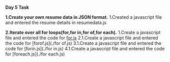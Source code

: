 **Day 5 Task**

**1.Create your own resume data in JSON format.**
  1.Created a javascript file and entered the resume details in resumedata.js

**2.Iterate over all for loops(for,for in,for of,for each).**
  1.Create a javascript file and entered the code for [for.js](./for.js)
  2.1.Create a javascript file and entered the code for [forof.js](./for of.js)
  3.1.Create a javascript file and entered the code for [forin.js](./for in.js)
  4.1.Create a javascript file and entered the code for [foreach.js](./for each.js)




